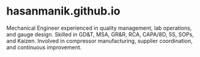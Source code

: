 # hasanmanik.github.io
Mechanical Engineer experienced in quality management, lab operations, and gauge design. Skilled in GD&amp;T, MSA, GR&amp;R, RCA, CAPA/8D, 5S, SOPs, and Kaizen. Involved in compressor manufacturing, supplier coordination, and continuous improvement.
